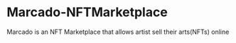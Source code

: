 # Marcado-NFTMarketplace
Marcado is an NFT Marketplace that allows artist sell their arts(NFTs) online

